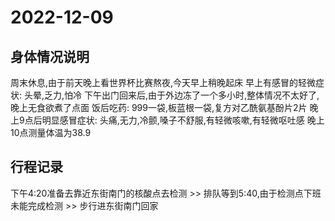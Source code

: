 # 2022-12-09
## 身体情况说明
周末休息,由于前天晚上看世界杯比赛熬夜,今天早上稍晚起床
早上有感冒的轻微症状: 头晕,乏力,怕冷
下午出门回来后,由于外边冻了一个多小时,整体情况不太好了,
晚上无食欲煮了点面
饭后吃药: 999一袋,板蓝根一袋,复方对乙酰氨基酚片2片
晚上9点后明显感冒症状: 头痛,无力,冷颤,嗓子不舒服,有轻微咳嗽,有轻微呕吐感
晚上10点测量体温为38.9

## 行程记录
下午4:20准备去靠近东街南门的核酸点去检测 >>
排队等到5:40,由于检测点下班未能完成检测 >>
步行进东街南门回家
